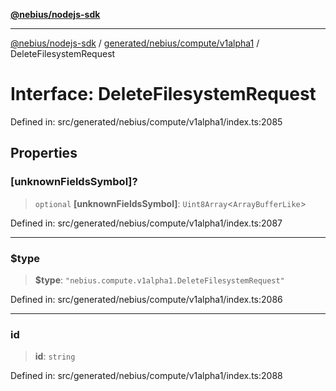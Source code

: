 [**@nebius/nodejs-sdk**](../../../../../README.md)

---

[@nebius/nodejs-sdk](../../../../../README.md) / [generated/nebius/compute/v1alpha1](../README.md) / DeleteFilesystemRequest

# Interface: DeleteFilesystemRequest

Defined in: src/generated/nebius/compute/v1alpha1/index.ts:2085

## Properties

### \[unknownFieldsSymbol\]?

> `optional` **\[unknownFieldsSymbol\]**: `Uint8Array`\<`ArrayBufferLike`\>

Defined in: src/generated/nebius/compute/v1alpha1/index.ts:2087

---

### $type

> **$type**: `"nebius.compute.v1alpha1.DeleteFilesystemRequest"`

Defined in: src/generated/nebius/compute/v1alpha1/index.ts:2086

---

### id

> **id**: `string`

Defined in: src/generated/nebius/compute/v1alpha1/index.ts:2088
